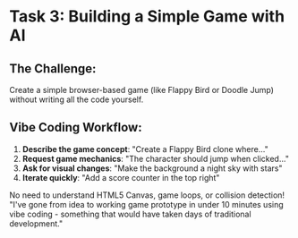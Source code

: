 # Task 3: Building a Simple Game with AI

<div class="grid grid-cols-2 gap-6">
<div class="bg-gradient-to-br from-yellow-50 to-orange-100 p-5 rounded-xl shadow-sm">

## The Challenge:
Create a simple browser-based game (like Flappy Bird or Doodle Jump) without writing all the code yourself.


</div>

<div class="bg-gradient-to-br from-green-50 to-teal-100 p-5 rounded-xl shadow-sm">

## Vibe Coding Workflow:
1. **Describe the game concept**: "Create a Flappy Bird clone where..."
2. **Request game mechanics**: "The character should jump when clicked..."
3. **Ask for visual changes**: "Make the background a night sky with stars"
4. **Iterate quickly**: "Add a score counter in the top right"

<div class="text-center mt-3 text-sm text-gray-700">
No need to understand HTML5 Canvas, game loops, or collision detection!
</div>
</div>
</div>

<div class="mt-4 text-center text-sm text-gray-600 italic">
"I've gone from idea to working game prototype in under 10 minutes using vibe coding - something that would have taken days of traditional development."
</div>